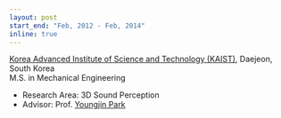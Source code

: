 ```yaml
---
layout: post
start_end: "Feb, 2012 - Feb, 2014"
inline: true
---
```


[Korea Advanced Institute of Science and Technology (KAIST)](https://www.kaist.ac.kr), Daejeon, South Korea \
M.S. in Mechanical Engineering
- Research Area: 3D Sound Perception
- Advisor: Prof. [Youngjin Park](https://scholar.google.co.kr/citations?user=AqBRv60AAAAJ&hl=ko)
